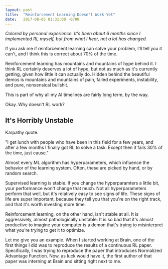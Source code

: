 ```yaml
---
layout: post
title:  "Reinforcement Learning Doesn't Work Yet"
date:   2017-08-05 01:31:00 -0700
---
```


*Colored by personal experience. It's been about 6 months since I implemented RL myself, but from what I hear, not a lot has changed.*

If you ask me if reinforcement learning can solve your problem, I'll tell
you it can't, and I think this is correct about 70% of the time.

Reinforcement learning has mountains and mountains of hype behind it. I think
RL certainly deserves a lot of hype, but not as much as it's currently getting,
given how little it can actually do. Hidden behind the beautiful demos is
mountains and mountains of pain, failed experiments, instability, and pure,
nonsensical bullshit.

This is part of why all my AI timelines are fairly long term, by the way.

Okay. Why doesn't RL work?


It's Horribly Unstable
------------------------------------------------------------------------

Karpathy quote.

"I get lunch with people who have been in this field for a few years,
and after a few months I finally got RL to solve a task. Except then it
fails 30% of the time, just cause."

Almost every ML algorithm has hyperparameters, which influence the behavior
of the learning system. Often, these are picked by hand, or by random search.

Supervised learning is stable. If you change the hyperparamters a little bit,
your performance won't change that much. Not all hyperparameters perform that
well, but it's relatively easy to see signs of life. These signs of life are
super important, because they tell you that you're on the right track, and
that it's worth investing more time.

Reinforcement learning, on the other hand, isn't stable at all. It is aggressively,
almost pathologically unstable. It is so bad that it's almost productive to
imagine your computer is a demon that's trying to misinterpret what you're trying
to get it to optimize.

Let me give you an example. When I started working at Brain, one of the first
things I did was to reproduce the results of a continuous RL paper. Specifically,
I was trying to reproduce the paper that introduces Normalized Advantage Function.
Now, as luck would have it, the first author of that paper was interning at
Brain and sitting right next to me.

